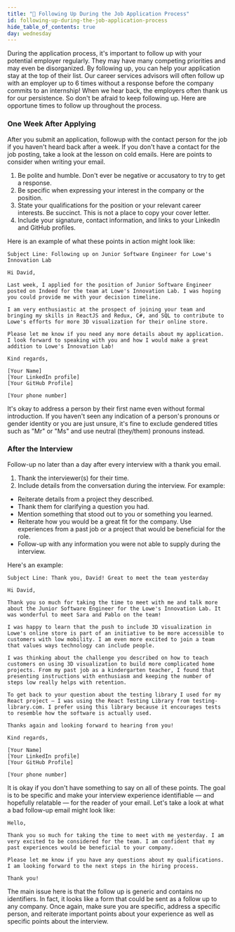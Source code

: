```yaml
---
title: "📓 Following Up During the Job Application Process"
id: following-up-during-the-job-application-process
hide_table_of_contents: true
day: wednesday
---
```


During the application process, it's important to follow up with your potential employer regularly. They may have many competing priorities and may even be disorganized. By following up, you can help your application stay at the top of their list. Our career services advisors will often follow up with an employer up to 6 times without a response before the company commits to an internship! When we hear back, the employers often thank us for our persistence. So don't be afraid to keep following up. Here are opportune times to follow up throughout the process.

### One Week After Applying

After you submit an application, followup with the contact person for the job if you haven't heard back after a week. If you don't have a contact for the job posting, take a look at the lesson on cold emails. Here are points to consider when writing your email.

1. Be polite and humble. Don't ever be negative or accusatory to try to get a response.
2. Be specific when expressing your interest in the company or the position.
3. State your qualifications for the position or your relevant career interests. Be succinct. This is not a place to copy your cover letter.
4. Include your signature, contact information, and links to your LinkedIn and GitHub profiles.

Here is an example of what these points in action might look like:

```
Subject Line: Following up on Junior Software Engineer for Lowe's Innovation Lab

Hi David,
 
Last week, I applied for the position of Junior Software Engineer posted on Indeed for the team at Lowe's Innovation Lab. I was hoping you could provide me with your decision timeline.
 
I am very enthusiastic at the prospect of joining your team and bringing my skills in ReactJS and Redux, C#, and SQL to contribute to Lowe's efforts for more 3D visualization for their online store.
 
Please let me know if you need any more details about my application. I look forward to speaking with you and how I would make a great addition to Lowe's Innovation Lab!
 
Kind regards,
 
[Your Name]
[Your LinkedIn profile]
[Your GitHub Profile]
 
[Your phone number]
```

It's okay to address a person by their first name even without formal introduction. If you haven't seen any indication of a person's pronouns or gender identity or you are just unsure, it's fine to exclude gendered titles such as "Mr" or "Ms" and use neutral (they/them) pronouns instead.

### After the Interview

Follow-up no later than a day after every interview with a thank you email.

1. Thank the interviewer(s) for their time. 
2. Include details from the conversation during the interview. For example:  
  * Reiterate details from a project they described. 
  * Thank them for clarifying a question you had.
  * Mention something that stood out to you or something you learned.
  * Reiterate how you would be a great fit for the company. Use experiences from a past job or a project that would be beneficial for the role.
  * Follow-up with any information you were not able to supply during the interview. 

Here's an example:

```
Subject Line: Thank you, David! Great to meet the team yesterday

Hi David,

Thank you so much for taking the time to meet with me and talk more about the Junior Software Engineer for the Lowe's Innovation Lab. It was wonderful to meet Sara and Pablo on the team!

I was happy to learn that the push to include 3D visualization in Lowe's online store is part of an initiative to be more accessible to customers with low mobility. I am even more excited to join a team that values ways technology can include people.

I was thinking about the challenge you described on how to teach customers on using 3D visualization to build more complicated home projects. From my past job as a kindergarten teacher, I found that presenting instructions with enthusiasm and keeping the number of steps low really helps with retention.

To get back to your question about the testing library I used for my React project — I was using the React Testing Library from testing-library.com. I prefer using this library because it encourages tests to resemble how the software is actually used.

Thanks again and looking forward to hearing from you!

Kind regards,
 
[Your Name]
[Your LinkedIn profile]
[Your GitHub Profile]
 
[Your phone number]
```

It is okay if you don't have something to say on all of these points. The goal is to be specific and make your interview experience identifiable — and hopefully relatable — for the reader of your email. Let's take a look at what a bad follow-up email might look like:


```
Hello,

Thank you so much for taking the time to meet with me yesterday. I am very excited to be considered for the team. I am confident that my past experiences would be beneficial to your company.

Please let me know if you have any questions about my qualifications. I am looking forward to the next steps in the hiring process.

Thank you!
```

The main issue here is that the follow up is generic and contains no identifiers. In fact, it looks like a form that could be sent as a follow up to any company. Once again, make sure you are specific, address a specific person, and reiterate important points about your experience as well as specific points about the interview.
